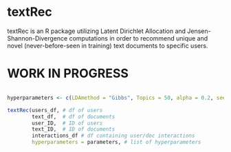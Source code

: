 # textRec
textRec is an R package utilizing Latent Dirichlet Allocation and Jensen-Shannon-Divergence computations in order to recommend unique and novel (never-before-seen in training) text documents to specific users. 


# WORK IN PROGRESS

```R 

hyperparameters <- c(LDAmethod = "Gibbs", Topics = 50, alpha = 0.2, seed = 123, JSDmax = 0.08)

textRec(users_df, # df of users
        text_df,  # df of documents
        user_ID,  # ID of users
        text_ID,  # ID of documents
        interactions_df # df containing user/doc interactions
        hyperparameters = parameters, # list of hyperparameters 
        
```

